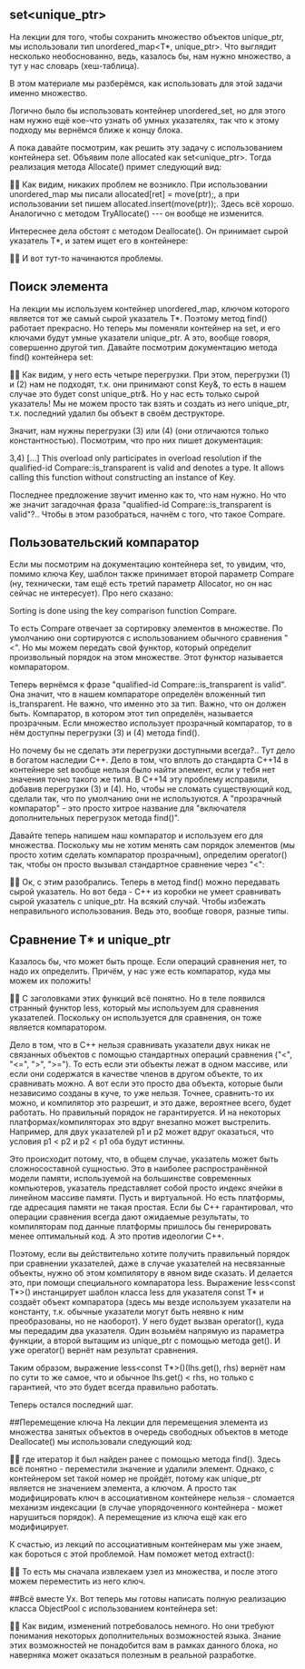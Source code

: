 ## set<unique_ptr>
На лекции для того, чтобы сохранить множество объектов unique_ptr, мы использовали тип unordered_map<T*, unique_ptr<T>>. Что выглядит несколько необоснованно, ведь, казалось бы, нам нужно множество, а тут у нас словарь (хеш-таблица).

В этом материале мы разберёмся, как использовать для этой задачи именно множество.

Логично было бы использовать контейнер unordered_set, но для этого нам нужно ещё кое-что узнать об умных указателях, так что к этому подходу мы вернёмся ближе к концу блока.

А пока давайте посмотрим, как решить эту задачу с использованием контейнера set. Объявим поле allocated как set<unique_ptr<T>>. Тогда реализация метода Allocate() примет следующий вид:


Как видим, никаких проблем не возникло. При использовании unordered_map мы писали allocated[ret] = move(ptr);, а при использовании set пишем allocated.insert(move(ptr));. Здесь всё хорошо. Аналогично с методом TryAllocate() --- он вообще не изменится.

Интереснее дела обстоят с методом Deallocate(). Он принимает сырой указатель T*, и затем ищет его в контейнере:


И вот тут-то начинаются проблемы.

## Поиск элемента
На лекции мы используем контейнер unordered_map, ключом которого является тот же самый сырой указатель T*. Поэтому метод find() работает прекрасно. Но теперь мы поменяли контейнер на set, и его ключами будут умные указатели unique_ptr<T>. А это, вообще говоря, совершенно другой тип. Давайте посмотрим документацию метода find() контейнера set:


Как видим, у него есть четыре перегрузки. При этом, перегрузки (1) и (2) нам не подходят, т.к. они принимают const Key&, то есть в нашем случае это будет const unique_ptr<T>&. Но у нас есть только сырой указатель! Мы не можем просто так взять и создать из него unique_ptr, т.к. последний удалил бы объект в своём деструкторе.

Значит, нам нужны перегрузки (3) или (4) (они отличаются только константностью). Посмотрим, что про них пишет документация:

3,4) [...] This overload only participates in overload resolution if the qualified-id Compare::is_transparent is valid and denotes a type. It allows calling this function without constructing an instance of Key.

Последнее предложение звучит именно как то, что нам нужно. Но что же значит загадочная фраза "qualified-id Compare::is_transparent is valid"?.. Чтобы в этом разобраться, начнём с того, что такое Compare.

## Пользовательский компаратор
Если мы посмотрим на документацию контейнера set, то увидим, что, помимо ключа Key, шаблон также принимает второй параметр Compare (ну, технически, там ещё есть третий параметр Allocator, но он нас сейчас не интересует). Про него сказано:

Sorting is done using the key comparison function Compare.

То есть Compare отвечает за сортировку элементов в множестве. По умолчанию они сортируются с использованием обычного сравнения "<". Но мы можем передать свой функтор, который определит произвольный порядок на этом множестве. Этот функтор называется компаратором.

Теперь вернёмся к фразе "qualified-id Compare::is_transparent is valid". Она значит, что в нашем компараторе определён вложенный тип is_transparent. Не важно, что именно это за тип. Важно, что он должен быть. Компаратор, в котором этот тип определён, называется прозрачным. Если множество использует прозрачный компаратор, то в нём доступны перегрузки (3) и (4) метода find().

Но почему бы не сделать эти перегрузки доступными всегда?.. Тут дело в богатом наследии С++. Дело в том, что вплоть до стандарта С++14 в контейнере set вообще нельзя было найти элемент, если у тебя нет значения точно такого же типа. В С++14 эту проблему исправили, добавив перегрузки (3) и (4). Но, чтобы не сломать существующий код, сделали так, что по умолчанию они не используются. А "прозрачный компаратор" - это просто хитрое название для "включателя дополнительных перегрузок метода find()".

Давайте теперь напишем наш компаратор и используем его для множества. Поскольку мы не хотим менять сам порядок элементов (мы просто хотим сделать компаратор прозрачным), определим operator() так, чтобы он просто вызывал стандартное сравнение через "<":


Ок, с этим разобрались. Теперь в метод find() можно передавать сырой указатель. Но вот беда - С++ из коробки не умеет сравнивать сырой указатель с unique_ptr. На всякий случай. Чтобы избежать неправильного использования. Ведь это, вообще говоря, разные типы.

## Сравнение T* и unique_ptr<T>
Казалось бы, что может быть проще. Если операций сравнения нет, то надо их определить. Причём, у нас уже есть компаратор, куда мы можем их положить!


С заголовками этих функций всё понятно. Но в теле появился странный функтор less, который мы используем для сравнения указателей. Поскольку он используется для сравнения, он тоже является компаратором.

Дело в том, что в С++ нельзя сравнивать указатели двух никак не связанных объектов с помощью стандартных операций сравнения ("<", "<=", ">", ">="). То есть если эти объекты лежат в одном массиве, или если они содержатся в качестве членов в другом объекте, то их сравнивать можно. А вот если это просто два объекта, которые были независимо созданы в куче, то уже нельзя. Точнее, сравнить-то их можно, и компилятор это разрешит, и это даже, вероятнее всего, будет работать. Но правильный порядок не гарантируется. И на некоторых платформах/компиляторах это вдруг внезапно может выстрелить. Например, для двух указателей p1 и p2 может вдруг оказаться, что условия p1 < p2 и p2 < p1 оба будут истинны.

Это происходит потому, что, в общем случае, указатель может быть сложносоставной сущностью. Это в наиболее распространённой модели памяти, используемой на большинстве современных компьютеров, указатель представляет собой просто индекс ячейки в линейном массиве памяти. Пусть и виртуальной. Но есть платформы, где адресация памяти не такая простая. Если бы С++ гарантировал, что операции сравнения всегда дают ожидаемые результаты, то компиляторам под данные платформы пришлось бы генерировать менее оптимальный код. А это против идеологии С++.

Поэтому, если вы действительно хотите получить правильный порядок при сравнении указателей, даже в случае указателей на несвязанные объекты, нужно об этом компилятору в явном виде сказать. И делается это, при помощи специального компаратора less. Выражение less<const T*>() инстанцирует шаблон класса less для указателя const T* и создаёт объект компаратора (здесь мы везде используем указатели на константу, т.к. обычные указатели могут быть неявно к ним преобразованы, но не наоборот). У него будет вызван operator(), куда мы передадим два указателя. Один возьмём напрямую из параметра функции, а второй вытащим из unique_ptr с помощью метода get(). И уже operator() вернёт нам результат сравнения.

Таким образом, выражение less<const T*>()(lhs.get(), rhs) вернёт нам по сути то же самое, что и обычное lhs.get() < rhs, но только с гарантией, что это будет всегда правильно работать.

Теперь остался последний шаг.

##Перемещение ключа
На лекции для перемещения элемента из множества занятых объектов в очередь свободных объектов в методе Deallocate() мы использовали следующий код:


где итератор it был найден ранее с помощью метода find(). Здесь всё понятно - переместили значение и удалили элемент. Однако, с контейнером set такой номер не пройдёт, потому как unique_ptr является не значением элемента, а ключом. А просто так модифицировать ключ в ассоциативном контейнере нельзя - сломается механизм индексации (в случае упорядоченного контейнера - может нарушиться порядок). А перемещение из ключа ещё как его модифицирует.

К счастью, из лекций по ассоциативным контейнерам мы уже знаем, как бороться с этой проблемой. Нам поможет метод extract():


То есть мы сначала извлекаем узел из множества, и после этого можем переместить из него ключ.

##Всё вместе
Ух. Вот теперь мы готовы написать полную реализацию класса ObjectPool с использованием контейнера set:


Как видим, изменений потребовалось немного. Но они требуют понимания некоторых дополнительных возможностей языка. Знание этих возможностей не понадобится вам в рамках данного блока, но наверняка может оказаться полезным в реальной разработке.
